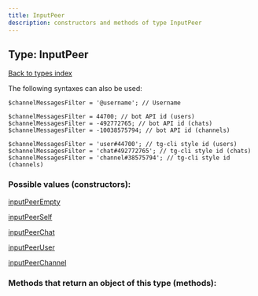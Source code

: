 ```yaml
---
title: InputPeer
description: constructors and methods of type InputPeer
---
```

## Type: InputPeer  
[Back to types index](index.md)



The following syntaxes can also be used:

```
$channelMessagesFilter = '@username'; // Username

$channelMessagesFilter = 44700; // bot API id (users)
$channelMessagesFilter = -492772765; // bot API id (chats)
$channelMessagesFilter = -10038575794; // bot API id (channels)

$channelMessagesFilter = 'user#44700'; // tg-cli style id (users)
$channelMessagesFilter = 'chat#492772765'; // tg-cli style id (chats)
$channelMessagesFilter = 'channel#38575794'; // tg-cli style id (channels)
```


### Possible values (constructors):

[inputPeerEmpty](../constructors/inputPeerEmpty.md)  

[inputPeerSelf](../constructors/inputPeerSelf.md)  

[inputPeerChat](../constructors/inputPeerChat.md)  

[inputPeerUser](../constructors/inputPeerUser.md)  

[inputPeerChannel](../constructors/inputPeerChannel.md)  



### Methods that return an object of this type (methods):



